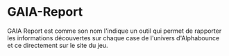 # GAIA-Report
GAIA Report est comme son nom l'indique un outil qui permet de rapporter les informations découvertes sur chaque case de l'univers d'Alphabounce et ce directement sur le site du jeu.
